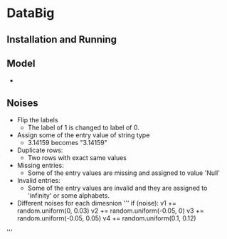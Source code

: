 # DataBig

## Installation and Running 
## Model 
- 
## Noises
- Flip the labels
    - The label of 1 is changed to label of 0.
- Assign some of the entry value of string type
    - 3.14159 becomes "3.14159"
- Duplicate rows: 
    - Two rows with exact same values
- Missing entries:
    - Some of the entry values are missing and assigned to value 'Null'
- Invalid entries:
    - Some of the entry values are invalid and they are assigned to 'infinity' or some alphabets.
- Different noises for each dimesnion
'''
    if (noise):
        v1 += random.uniform(0, 0.03)
        v2 += random.uniform(-0.05, 0)
        v3 += random.uniform(-0.05, 0.05)
        v4 += random.uniform(0.1, 0.12)

'''


